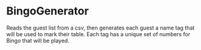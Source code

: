 # BingoGenerator

Reads the guest list from a csv, then generates each guest a name tag that will be used to mark their table. Each tag has a unique set of numbers for Bingo that will be played. 
